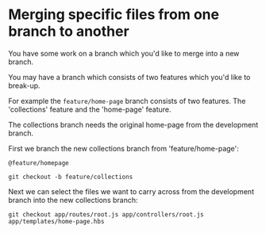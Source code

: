 # Merging specific files from one branch to another

You have some work on a branch which you'd like to merge into a new branch.

You may have a branch which consists of two features which you'd like to break-up.

For example the `feature/home-page` branch consists of two features. The 'collections' feature and the 'home-page' feature.

The collections branch needs the original home-page from the development branch.

First we branch the new collections branch from 'feature/home-page':
```
@feature/homepage

git checkout -b feature/collections
```

Next we can select the files we want to carry across from the development branch into the new collections branch:
```
git checkout app/routes/root.js app/controllers/root.js app/templates/home-page.hbs
```
